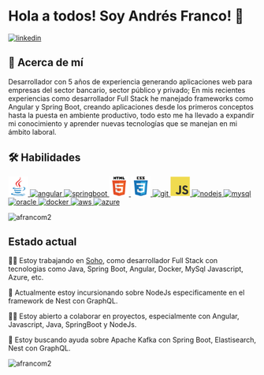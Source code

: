 # Hola a todos! Soy Andrés Franco! 👋

[![linkedin](https://img.shields.io/badge/linkedin-0A66C2?style=for-the-badge&logo=linkedin&logoColor=white)](https://www.linkedin.com/in/andres-felipe-franco-monroy-09b400b2/)

## 🚀 Acerca de mí

Desarrollador con 5 años de experiencia generando aplicaciones web para empresas del sector bancario, sector público y privado; En mis recientes experiencias como desarrollador Full Stack he manejado frameworks como Angular y Spring Boot, creando aplicaciones desde los primeros conceptos hasta la puesta en ambiente productivo, todo esto me ha llevado a expandir mi conocimiento y aprender nuevas tecnologías que se manejan en mi ámbito laboral.

## 🛠 Habilidades

<p align="left">
  <a href="https://www.java.com" target="_blank" rel="noreferrer"> 
    <img src="https://raw.githubusercontent.com/devicons/devicon/master/icons/java/java-original.svg" alt="java" width="40" height="40"/> 
  </a>
  <a href="https://angular.io/" target="_blank" rel="noreferrer"> 
    <img src="https://angular.io/assets/images/logos/angular/angular.svg" alt="angular" width="40" height="40"/> 
  </a>
  <a href="https://spring.io/" target="_blank" rel="noreferrer"> 
    <img src="https://avatars.githubusercontent.com/u/317776?s=48&v=4" alt="springboot" width="40" height="40"/> 
  </a>
  <a href="https://www.w3.org/html/" target="_blank" rel="noreferrer"> 
    <img src="https://raw.githubusercontent.com/devicons/devicon/master/icons/html5/html5-original-wordmark.svg" alt="html5" width="40" height="40"/> 
  </a>
  <a href="https://www.w3schools.com/css/" target="_blank" rel="noreferrer"> 
    <img src="https://raw.githubusercontent.com/devicons/devicon/master/icons/css3/css3-original-wordmark.svg" alt="css3" width="40" height="40"/> 
  </a>  
  <a href="https://git-scm.com/" target="_blank" rel="noreferrer"> 
    <img src="https://www.vectorlogo.zone/logos/git-scm/git-scm-icon.svg" alt="git" width="40" height="40"/> 
  </a>
  <a href="https://developer.mozilla.org/en-US/docs/Web/JavaScript" target="_blank" rel="noreferrer"> 
    <img src="https://raw.githubusercontent.com/devicons/devicon/master/icons/javascript/javascript-original.svg" alt="javascript" width="40" height="40"/> 
  </a>
  <a href="https://nodejs.org/en" target="_blank" rel="noreferrer"> 
    <img src="https://cdn.masto.host/sociallfxdev/accounts/avatars/109/785/927/695/243/425/original/83652700d7f7fb50.png" alt="nodejs" width="40" height="40"/> 
  </a>
  <a href="https://www.mysql.com/" target="_blank" rel="noreferrer"> 
    <img src="https://labs.mysql.com/common/logos/mysql-logo.svg?v2" alt="mysql" width="40" height="40"/> 
  </a>
  <a href="https://www.oracle.com/" target="_blank" rel="noreferrer"> 
    <img src="https://media.licdn.com/dms/image/D4E0BAQHYCgYovUuPtQ/company-logo_200_200/0/1665755678957/oracle_logo?e=1713398400&v=beta&t=pSDrUHa8gG7tWrNQjkaTfC-pliNwmqeGwMGE7WIJQtI" alt="oracle" width="40" height="40"/> 
  </a>
  <a href="https://www.docker.com/" target="_blank" rel="noreferrer"> 
    <img src="https://media.licdn.com/dms/image/D4E0BAQHbvHp_rgpxOw/company-logo_200_200/0/1689867968149/docker_logo?e=1713398400&v=beta&t=6e9ddATVpbETkhgqxaR6WA-TzmFO7Wmpuv4CSD3ECDU" alt="docker" width="40" height="40"/> 
  </a>
  <a href="https://aws.amazon.com/es/" target="_blank" rel="noreferrer"> 
    <img src="https://media.licdn.com/dms/image/C560BAQER_QnUTXrPJw/company-logo_200_200/0/1670264051233/amazon_web_services_logo?e=1713398400&v=beta&t=HzATN-RMsp80NtMydkTqmGXrEvR_ULQjFXjtQxuIuUM" alt="aws" width="40" height="40"/> 
  </a>
  <a href="https://azure.microsoft.com/" target="_blank" rel="noreferrer"> 
    <img src="https://media.licdn.com/dms/image/C4E07AQE0EGJSSvPJFA/group-logo_image-shrink_92x92/0/1552171551012?e=1705705200&v=beta&t=EF7Y15HI9VoavPwy9wl7LZ1e43F9BAhqSJKs86IBhsM" alt="azure" width="40" height="40"/> 
  </a>
</p>

<img src="https://github-readme-stats-git-masterrstaa-rickstaa.vercel.app/api/top-langs?username=afrancom2&show_icons=true&theme=gruvbox&locale=en&layout=compact" alt="afrancom2" />

## Estado actual

👩‍💻 Estoy trabajando en [Soho](https://www.linkedin.com/company/sohohumantech/), como desarrollador Full Stack con tecnologias como Java, Spring Boot, Angular, Docker, MySql Javascript, Azure, etc.

🧠 Actualmente estoy incursionando sobre NodeJs especificamente en el framework de Nest con GraphQL.

👯‍♀️ Estoy abierto a colaborar en proyectos, especialmente con Angular, Javascript, Java, SpringBoot y NodeJs.

🤔 Estoy buscando ayuda sobre Apache Kafka con Spring Boot, Elastisearch, Nest con GraphQL.

<img align="left" src="https://github-readme-stats-git-masterrstaa-rickstaa.vercel.app/api?username=afrancom2&show_icons=true&theme=gruvbox&locale=en" alt="afrancom2" />
